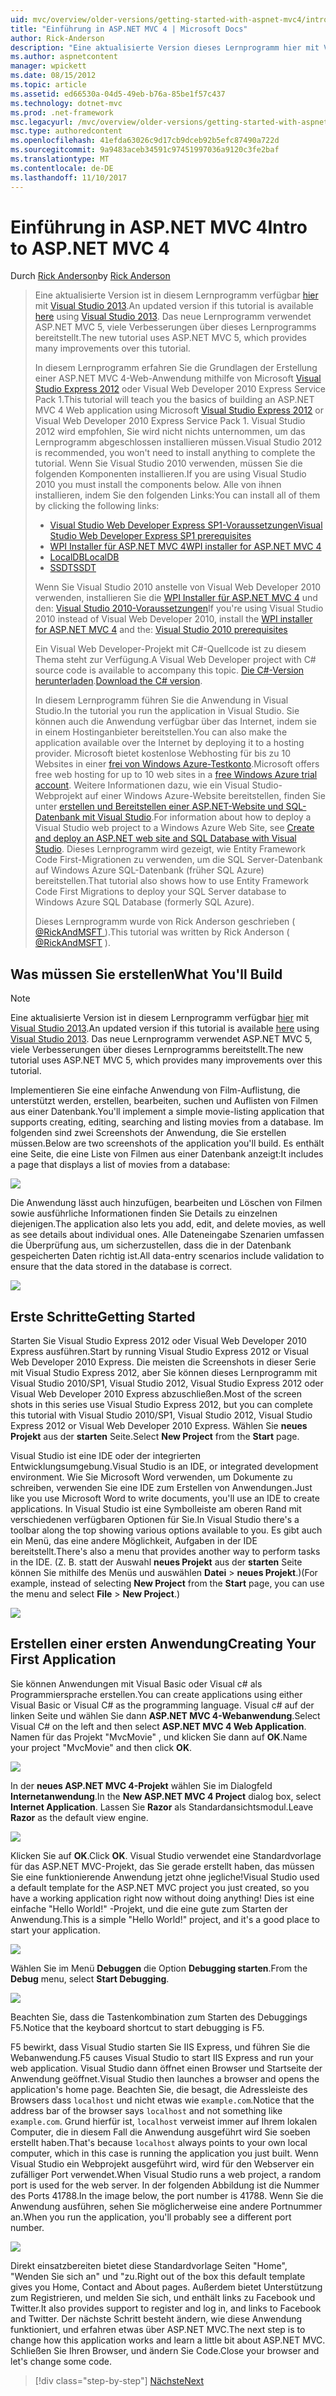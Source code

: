 ```yaml
---
uid: mvc/overview/older-versions/getting-started-with-aspnet-mvc4/intro-to-aspnet-mvc-4
title: "Einführung in ASP.NET MVC 4 | Microsoft Docs"
author: Rick-Anderson
description: "Eine aktualisierte Version dieses Lernprogramm hier mit Visual Studio 2013 verfügbar ist. Das neue Lernprogramm verwendet ASP.NET MVC 5, zahlreiche Verbesserungen über t bietet..."
ms.author: aspnetcontent
manager: wpickett
ms.date: 08/15/2012
ms.topic: article
ms.assetid: ed66530a-04d5-49eb-b76a-85be1f57c437
ms.technology: dotnet-mvc
ms.prod: .net-framework
msc.legacyurl: /mvc/overview/older-versions/getting-started-with-aspnet-mvc4/intro-to-aspnet-mvc-4
msc.type: authoredcontent
ms.openlocfilehash: 41efda63026c9d17cb9dceb92b5efc87490a722d
ms.sourcegitcommit: 9a9483aceb34591c97451997036a9120c3fe2baf
ms.translationtype: MT
ms.contentlocale: de-DE
ms.lasthandoff: 11/10/2017
---
```

<a name="intro-to-aspnet-mvc-4"></a><span data-ttu-id="568d2-104">Einführung in ASP.NET MVC 4</span><span class="sxs-lookup"><span data-stu-id="568d2-104">Intro to ASP.NET MVC 4</span></span>
====================
<span data-ttu-id="568d2-105">Durch [Rick Anderson](https://github.com/Rick-Anderson)</span><span class="sxs-lookup"><span data-stu-id="568d2-105">by [Rick Anderson](https://github.com/Rick-Anderson)</span></span>

> <span data-ttu-id="568d2-106">Eine aktualisierte Version ist in diesem Lernprogramm verfügbar [hier](../../getting-started/introduction/getting-started.md) mit [Visual Studio 2013](https://www.microsoft.com/visualstudio/eng/2013-downloads).</span><span class="sxs-lookup"><span data-stu-id="568d2-106">An updated version if this tutorial is available [here](../../getting-started/introduction/getting-started.md) using [Visual Studio 2013](https://www.microsoft.com/visualstudio/eng/2013-downloads).</span></span> <span data-ttu-id="568d2-107">Das neue Lernprogramm verwendet ASP.NET MVC 5, viele Verbesserungen über dieses Lernprogramms bereitstellt.</span><span class="sxs-lookup"><span data-stu-id="568d2-107">The new tutorial uses ASP.NET MVC 5, which provides many improvements over this tutorial.</span></span>
> 
> <span data-ttu-id="568d2-108">In diesem Lernprogramm erfahren Sie die Grundlagen der Erstellung einer ASP.NET MVC 4-Web-Anwendung mithilfe von Microsoft [Visual Studio Express 2012](https://www.microsoft.com/visualstudio/11/en-us/products/express) oder Visual Web Developer 2010 Express Service Pack 1.</span><span class="sxs-lookup"><span data-stu-id="568d2-108">This tutorial will teach you the basics of building an ASP.NET MVC 4 Web application using Microsoft [Visual Studio Express 2012](https://www.microsoft.com/visualstudio/11/en-us/products/express) or Visual Web Developer 2010 Express Service Pack 1.</span></span> <span data-ttu-id="568d2-109">Visual Studio 2012 wird empfohlen, Sie wird nicht nichts unternommen, um das Lernprogramm abgeschlossen installieren müssen.</span><span class="sxs-lookup"><span data-stu-id="568d2-109">Visual Studio 2012 is recommended, you won't need to install anything to complete the tutorial.</span></span> <span data-ttu-id="568d2-110">Wenn Sie Visual Studio 2010 verwenden, müssen Sie die folgenden Komponenten installieren.</span><span class="sxs-lookup"><span data-stu-id="568d2-110">If you are using Visual Studio 2010 you must install the components below.</span></span> <span data-ttu-id="568d2-111">Alle von ihnen installieren, indem Sie den folgenden Links:</span><span class="sxs-lookup"><span data-stu-id="568d2-111">You can install all of them by clicking the following links:</span></span>
> 
> - [<span data-ttu-id="568d2-112">Visual Studio Web Developer Express SP1-Voraussetzungen</span><span class="sxs-lookup"><span data-stu-id="568d2-112">Visual Studio Web Developer Express SP1 prerequisites</span></span>](https://www.microsoft.com/web/gallery/install.aspx?appid=VWD2010SP1Pack)
> - [<span data-ttu-id="568d2-113">WPI Installer für ASP.NET MVC 4</span><span class="sxs-lookup"><span data-stu-id="568d2-113">WPI installer for ASP.NET MVC 4</span></span>](https://go.microsoft.com/fwlink/?LinkId=243392)
> - [<span data-ttu-id="568d2-114">LocalDB</span><span class="sxs-lookup"><span data-stu-id="568d2-114">LocalDB</span></span>](https://www.microsoft.com/web/gallery/install.aspx?appid=SQLLocalDBOnly_11_0)
> - [<span data-ttu-id="568d2-115">SSDT</span><span class="sxs-lookup"><span data-stu-id="568d2-115">SSDT</span></span>](https://blogs.msdn.com/b/rickandy/archive/2012/08/02/installing-and-using-sql-server-data-tools-ssdt-on-visual-studio-2010-and-vwd.aspx)
> 
> <span data-ttu-id="568d2-116">Wenn Sie Visual Studio 2010 anstelle von Visual Web Developer 2010 verwenden, installieren Sie die [WPI Installer für ASP.NET MVC 4](https://go.microsoft.com/fwlink/?LinkId=243392) und den: [Visual Studio 2010-Voraussetzungen](https://www.microsoft.com/web/gallery/install.aspx?appsxml=&amp;appid=VS2010SP1Pack)</span><span class="sxs-lookup"><span data-stu-id="568d2-116">If you're using Visual Studio 2010 instead of Visual Web Developer 2010, install the [WPI installer for ASP.NET MVC 4](https://go.microsoft.com/fwlink/?LinkId=243392) and the: [Visual Studio 2010 prerequisites](https://www.microsoft.com/web/gallery/install.aspx?appsxml=&amp;appid=VS2010SP1Pack)</span></span>
> 
> <span data-ttu-id="568d2-117">Ein Visual Web Developer-Projekt mit C#-Quellcode ist zu diesem Thema steht zur Verfügung.</span><span class="sxs-lookup"><span data-stu-id="568d2-117">A Visual Web Developer project with C# source code is available to accompany this topic.</span></span> <span data-ttu-id="568d2-118">[Die C#-Version herunterladen](https://code.msdn.microsoft.com/Intro-to-ASPNET-MVC-4-61d0219d/file/114480/1/MvcMovie.zip).</span><span class="sxs-lookup"><span data-stu-id="568d2-118">[Download the C# version](https://code.msdn.microsoft.com/Intro-to-ASPNET-MVC-4-61d0219d/file/114480/1/MvcMovie.zip).</span></span>
> 
> <span data-ttu-id="568d2-119">In diesem Lernprogramm führen Sie die Anwendung in Visual Studio.</span><span class="sxs-lookup"><span data-stu-id="568d2-119">In the tutorial you run the application in Visual Studio.</span></span> <span data-ttu-id="568d2-120">Sie können auch die Anwendung verfügbar über das Internet, indem sie in einem Hostinganbieter bereitstellen.</span><span class="sxs-lookup"><span data-stu-id="568d2-120">You can also make the application available over the Internet by deploying it to a hosting provider.</span></span> <span data-ttu-id="568d2-121">Microsoft bietet kostenlose Webhosting für bis zu 10 Websites in einer [frei von Windows Azure-Testkonto](https://www.windowsazure.com/en-us/pricing/free-trial/?WT.mc_id=A443DD604).</span><span class="sxs-lookup"><span data-stu-id="568d2-121">Microsoft offers free web hosting for up to 10 web sites in a [free Windows Azure trial account](https://www.windowsazure.com/en-us/pricing/free-trial/?WT.mc_id=A443DD604).</span></span> <span data-ttu-id="568d2-122">Weitere Informationen dazu, wie ein Visual Studio-Webprojekt auf einer Windows Azure-Website bereitstellen, finden Sie unter [erstellen und Bereitstellen einer ASP.NET-Website und SQL-Datenbank mit Visual Studio](https://docs.microsoft.com/dotnet/azure/).</span><span class="sxs-lookup"><span data-stu-id="568d2-122">For information about how to deploy a Visual Studio web project to a Windows Azure Web Site, see [Create and deploy an ASP.NET web site and SQL Database with Visual Studio](https://docs.microsoft.com/dotnet/azure/).</span></span> <span data-ttu-id="568d2-123">Dieses Lernprogramm wird gezeigt, wie Entity Framework Code First-Migrationen zu verwenden, um die SQL Server-Datenbank auf Windows Azure SQL-Datenbank (früher SQL Azure) bereitstellen.</span><span class="sxs-lookup"><span data-stu-id="568d2-123">That tutorial also shows how to use Entity Framework Code First Migrations to deploy your SQL Server database to Windows Azure SQL Database (formerly SQL Azure).</span></span>
> 
> <span data-ttu-id="568d2-124">Dieses Lernprogramm wurde von Rick Anderson geschrieben ( [ @RickAndMSFT ](https://twitter.com/#!/RickAndMSFT) ).</span><span class="sxs-lookup"><span data-stu-id="568d2-124">This tutorial was written by Rick Anderson ( [@RickAndMSFT](https://twitter.com/#!/RickAndMSFT) ).</span></span>


## <a name="what-youll-build"></a><span data-ttu-id="568d2-125">Was müssen Sie erstellen</span><span class="sxs-lookup"><span data-stu-id="568d2-125">What You'll Build</span></span>

> [!NOTE]
> <span data-ttu-id="568d2-126">Eine aktualisierte Version ist in diesem Lernprogramm verfügbar [hier](../../getting-started/introduction/getting-started.md) mit [Visual Studio 2013](https://www.microsoft.com/visualstudio/eng/2013-downloads).</span><span class="sxs-lookup"><span data-stu-id="568d2-126">An updated version if this tutorial is available [here](../../getting-started/introduction/getting-started.md) using [Visual Studio 2013](https://www.microsoft.com/visualstudio/eng/2013-downloads).</span></span> <span data-ttu-id="568d2-127">Das neue Lernprogramm verwendet ASP.NET MVC 5, viele Verbesserungen über dieses Lernprogramms bereitstellt.</span><span class="sxs-lookup"><span data-stu-id="568d2-127">The new tutorial uses ASP.NET MVC 5, which provides many improvements over this tutorial.</span></span>


<span data-ttu-id="568d2-128">Implementieren Sie eine einfache Anwendung von Film-Auflistung, die unterstützt werden, erstellen, bearbeiten, suchen und Auflisten von Filmen aus einer Datenbank.</span><span class="sxs-lookup"><span data-stu-id="568d2-128">You'll implement a simple movie-listing application that supports creating, editing, searching and listing movies from a database.</span></span> <span data-ttu-id="568d2-129">Im folgenden sind zwei Screenshots der Anwendung, die Sie erstellen müssen.</span><span class="sxs-lookup"><span data-stu-id="568d2-129">Below are two screenshots of the application you'll build.</span></span> <span data-ttu-id="568d2-130">Es enthält eine Seite, die eine Liste von Filmen aus einer Datenbank anzeigt:</span><span class="sxs-lookup"><span data-stu-id="568d2-130">It includes a page that displays a list of movies from a database:</span></span>

![](intro-to-aspnet-mvc-4/_static/image1.png)

<span data-ttu-id="568d2-131">Die Anwendung lässt auch hinzufügen, bearbeiten und Löschen von Filmen sowie ausführliche Informationen finden Sie Details zu einzelnen diejenigen.</span><span class="sxs-lookup"><span data-stu-id="568d2-131">The application also lets you add, edit, and delete movies, as well as see details about individual ones.</span></span> <span data-ttu-id="568d2-132">Alle Dateneingabe Szenarien umfassen die Überprüfung aus, um sicherzustellen, dass die in der Datenbank gespeicherten Daten richtig ist.</span><span class="sxs-lookup"><span data-stu-id="568d2-132">All data-entry scenarios include validation to ensure that the data stored in the database is correct.</span></span>

![](intro-to-aspnet-mvc-4/_static/image2.png)

## <a name="getting-started"></a><span data-ttu-id="568d2-133">Erste Schritte</span><span class="sxs-lookup"><span data-stu-id="568d2-133">Getting Started</span></span>

<span data-ttu-id="568d2-134">Starten Sie Visual Studio Express 2012 oder Visual Web Developer 2010 Express ausführen.</span><span class="sxs-lookup"><span data-stu-id="568d2-134">Start by running Visual Studio Express 2012 or Visual Web Developer 2010 Express.</span></span> <span data-ttu-id="568d2-135">Die meisten die Screenshots in dieser Serie mit Visual Studio Express 2012, aber Sie können dieses Lernprogramm mit Visual Studio 2010/SP1, Visual Studio 2012, Visual Studio Express 2012 oder Visual Web Developer 2010 Express abzuschließen.</span><span class="sxs-lookup"><span data-stu-id="568d2-135">Most of the screen shots in this series use Visual Studio Express 2012, but you can complete this tutorial with Visual Studio 2010/SP1, Visual Studio 2012, Visual Studio Express 2012 or Visual Web Developer 2010 Express.</span></span> <span data-ttu-id="568d2-136">Wählen Sie **neues Projekt** aus der **starten** Seite.</span><span class="sxs-lookup"><span data-stu-id="568d2-136">Select **New Project** from the **Start** page.</span></span>

<span data-ttu-id="568d2-137">Visual Studio ist eine IDE oder der integrierten Entwicklungsumgebung.</span><span class="sxs-lookup"><span data-stu-id="568d2-137">Visual Studio is an IDE, or integrated development environment.</span></span> <span data-ttu-id="568d2-138">Wie Sie Microsoft Word verwenden, um Dokumente zu schreiben, verwenden Sie eine IDE zum Erstellen von Anwendungen.</span><span class="sxs-lookup"><span data-stu-id="568d2-138">Just like you use Microsoft Word to write documents, you'll use an IDE to create applications.</span></span> <span data-ttu-id="568d2-139">In Visual Studio ist eine Symbolleiste am oberen Rand mit verschiedenen verfügbaren Optionen für Sie.</span><span class="sxs-lookup"><span data-stu-id="568d2-139">In Visual Studio there's a toolbar along the top showing various options available to you.</span></span> <span data-ttu-id="568d2-140">Es gibt auch ein Menü, das eine andere Möglichkeit, Aufgaben in der IDE bereitstellt.</span><span class="sxs-lookup"><span data-stu-id="568d2-140">There's also a menu that provides another way to perform tasks in the IDE.</span></span> <span data-ttu-id="568d2-141">(Z. B. statt der Auswahl **neues Projekt** aus der **starten** Seite können Sie mithilfe des Menüs und auswählen **Datei** &gt; **neues Projekt**.)</span><span class="sxs-lookup"><span data-stu-id="568d2-141">(For example, instead of selecting **New Project** from the **Start** page, you can use the menu and select **File** &gt; **New Project**.)</span></span>

![](intro-to-aspnet-mvc-4/_static/image3.png)

## <a name="creating-your-first-application"></a><span data-ttu-id="568d2-142">Erstellen einer ersten Anwendung</span><span class="sxs-lookup"><span data-stu-id="568d2-142">Creating Your First Application</span></span>

<span data-ttu-id="568d2-143">Sie können Anwendungen mit Visual Basic oder Visual c# als Programmiersprache erstellen.</span><span class="sxs-lookup"><span data-stu-id="568d2-143">You can create applications using either Visual Basic or Visual C# as the programming language.</span></span> <span data-ttu-id="568d2-144">Visual c# auf der linken Seite und wählen Sie dann **ASP.NET MVC 4-Webanwendung**.</span><span class="sxs-lookup"><span data-stu-id="568d2-144">Select Visual C# on the left and then select **ASP.NET MVC 4 Web Application**.</span></span> <span data-ttu-id="568d2-145">Namen für das Projekt &quot;MvcMovie&quot; , und klicken Sie dann auf **OK**.</span><span class="sxs-lookup"><span data-stu-id="568d2-145">Name your project &quot;MvcMovie&quot; and then click **OK**.</span></span>

![](intro-to-aspnet-mvc-4/_static/image4.png)

<span data-ttu-id="568d2-146">In der **neues ASP.NET MVC 4-Projekt** wählen Sie im Dialogfeld **Internetanwendung**.</span><span class="sxs-lookup"><span data-stu-id="568d2-146">In the **New ASP.NET MVC 4 Project** dialog box, select **Internet Application**.</span></span> <span data-ttu-id="568d2-147">Lassen Sie **Razor** als Standardansichtsmodul.</span><span class="sxs-lookup"><span data-stu-id="568d2-147">Leave **Razor** as the default view engine.</span></span>

![](intro-to-aspnet-mvc-4/_static/image5.png)

<span data-ttu-id="568d2-148">Klicken Sie auf **OK**.</span><span class="sxs-lookup"><span data-stu-id="568d2-148">Click **OK**.</span></span> <span data-ttu-id="568d2-149">Visual Studio verwendet eine Standardvorlage für das ASP.NET MVC-Projekt, das Sie gerade erstellt haben, das müssen Sie eine funktionierende Anwendung jetzt ohne jegliche!</span><span class="sxs-lookup"><span data-stu-id="568d2-149">Visual Studio used a default template for the ASP.NET MVC project you just created, so you have a working application right now without doing anything!</span></span> <span data-ttu-id="568d2-150">Dies ist eine einfache &quot;Hello World!&quot; -Projekt, und die eine gute zum Starten der Anwendung.</span><span class="sxs-lookup"><span data-stu-id="568d2-150">This is a simple &quot;Hello World!&quot; project, and it's a good place to start your application.</span></span>

![](intro-to-aspnet-mvc-4/_static/image6.png)

<span data-ttu-id="568d2-151">Wählen Sie im Menü **Debuggen** die Option **Debugging starten**.</span><span class="sxs-lookup"><span data-stu-id="568d2-151">From the **Debug** menu, select **Start Debugging**.</span></span>

![](intro-to-aspnet-mvc-4/_static/image7.png)

<span data-ttu-id="568d2-152">Beachten Sie, dass die Tastenkombination zum Starten des Debuggings F5.</span><span class="sxs-lookup"><span data-stu-id="568d2-152">Notice that the keyboard shortcut to start debugging is F5.</span></span>

<span data-ttu-id="568d2-153">F5 bewirkt, dass Visual Studio starten Sie IIS Express, und führen Sie die Webanwendung.</span><span class="sxs-lookup"><span data-stu-id="568d2-153">F5 causes Visual Studio to start IIS Express and run your web application.</span></span> <span data-ttu-id="568d2-154">Visual Studio dann öffnet einen Browser und Startseite der Anwendung geöffnet.</span><span class="sxs-lookup"><span data-stu-id="568d2-154">Visual Studio then launches a browser and opens the application's home page.</span></span> <span data-ttu-id="568d2-155">Beachten Sie, die besagt, die Adressleiste des Browsers dass `localhost` und nicht etwas wie `example.com`.</span><span class="sxs-lookup"><span data-stu-id="568d2-155">Notice that the address bar of the browser says `localhost` and not something like `example.com`.</span></span> <span data-ttu-id="568d2-156">Grund hierfür ist, `localhost` verweist immer auf Ihrem lokalen Computer, die in diesem Fall die Anwendung ausgeführt wird Sie soeben erstellt haben.</span><span class="sxs-lookup"><span data-stu-id="568d2-156">That's because `localhost` always points to your own local computer, which in this case is running the application you just built.</span></span> <span data-ttu-id="568d2-157">Wenn Visual Studio ein Webprojekt ausgeführt wird, wird für den Webserver ein zufälliger Port verwendet.</span><span class="sxs-lookup"><span data-stu-id="568d2-157">When Visual Studio runs a web project, a random port is used for the web server.</span></span> <span data-ttu-id="568d2-158">In der folgenden Abbildung ist die Nummer des Ports 41788.</span><span class="sxs-lookup"><span data-stu-id="568d2-158">In the image below, the port number is 41788.</span></span> <span data-ttu-id="568d2-159">Wenn Sie die Anwendung ausführen, sehen Sie möglicherweise eine andere Portnummer an.</span><span class="sxs-lookup"><span data-stu-id="568d2-159">When you run the application, you'll probably see a different port number.</span></span>

![](intro-to-aspnet-mvc-4/_static/image8.png)

<span data-ttu-id="568d2-160">Direkt einsatzbereiten bietet diese Standardvorlage Seiten "Home", "Wenden Sie sich an" und "zu.</span><span class="sxs-lookup"><span data-stu-id="568d2-160">Right out of the box this default template gives you Home, Contact and About pages.</span></span> <span data-ttu-id="568d2-161">Außerdem bietet Unterstützung zum Registrieren, und melden Sie sich, und enthält links zu Facebook und Twitter.</span><span class="sxs-lookup"><span data-stu-id="568d2-161">It also provides support to register and log in, and links to Facebook and Twitter.</span></span> <span data-ttu-id="568d2-162">Der nächste Schritt besteht ändern, wie diese Anwendung funktioniert, und erfahren etwas über ASP.NET MVC.</span><span class="sxs-lookup"><span data-stu-id="568d2-162">The next step is to change how this application works and learn a little bit about ASP.NET MVC.</span></span> <span data-ttu-id="568d2-163">Schließen Sie Ihren Browser, und ändern Sie Code.</span><span class="sxs-lookup"><span data-stu-id="568d2-163">Close your browser and let's change some code.</span></span>

>[!div class="step-by-step"]
[<span data-ttu-id="568d2-164">Nächste</span><span class="sxs-lookup"><span data-stu-id="568d2-164">Next</span></span>](adding-a-controller.md)
